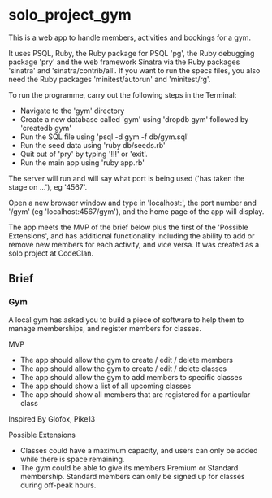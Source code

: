 # solo_project_gym

This is a web app to handle members, activities and bookings for a gym.

It uses PSQL, Ruby, the Ruby package for PSQL 'pg', the Ruby debugging package 'pry' and the web framework Sinatra via the Ruby packages 'sinatra' and 'sinatra/contrib/all'. If you want to run the specs files, you also need the Ruby packages 'minitest/autorun' and 'minitest/rg'.

To run the programme, carry out the following steps in the Terminal:

* Navigate to the 'gym' directory
* Create a new database called 'gym' using 'dropdb gym' followed by 'createdb gym'
* Run the SQL file using 'psql -d gym -f db/gym.sql'
* Run the seed data using 'ruby db/seeds.rb'
* Quit out of 'pry' by typing '!!!' or 'exit'.
* Run the main app using 'ruby app.rb'

The server will run and will say what port is being used ('has taken the stage on ...'), eg '4567'.

Open a new browser window and type in 'localhost:', the port number and '/gym' (eg 'localhost:4567/gym'), and the home page of the app will display.

The app meets the MVP of the brief below plus the first of the 'Possible Extensions', and has additional functionality including the ability to add or remove new members for each activity, and vice versa. It was created as a solo project at CodeClan.

## Brief

### Gym
A local gym has asked you to build a piece of software to help them to manage memberships, and register members for classes.

MVP
* The app should allow the gym to create / edit / delete members
* The app should allow the gym to create / edit / delete classes
* The app should allow the gym to add members to specific classes
* The app should show a list of all upcoming classes
* The app should show all members that are registered for a particular class

Inspired By
Glofox, Pike13

Possible Extensions
* Classes could have a maximum capacity, and users can only be added while there is space remaining.
* The gym could be able to give its members Premium or Standard membership. Standard members can only be signed up for classes during off-peak hours.
